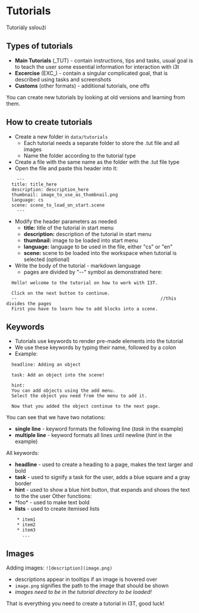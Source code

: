 # Tutorials

Tutoriály sslouží 



## Types of tutorials
- **Main Tutorials** (_TUT) - contain instructions, tips and tasks, usual goal is to teach 
the user some essential information for interaction with i3t
- **Excercise** (EXC_) - contain a singular complicated goal, that is described using tasks and screenshots
- **Customs** (other formats) - additional tutorials, one offs

You can create new tutorials by looking at old versions and learning from them.

## How to create tutorials
- Create a new folder in ``data/tutorials``
    - Each tutorial needs a separate folder to store the .tut file and all images
    - Name the folder according to the tutorial type
- Create a file with the same name as the folder with the .tut file type
- Open the file and paste this header into it:
````
    ---
  title: title_here
  description: description_here
  thumbnail: image_to_use_as_thumbnail.png
  language: cs
  scene: scene_to_load_on_start.scene
    ---
````
- Modify the header parameters as needed
    - **title:** title of the tutorial in start menu
    - **description:** description of the tutorial in start menu
    - **thumbnail:** image to be loaded into start menu
    - **language:** language to be used in the file, either "cs" or "en"
    - **scene:** scene to be loaded into the workspace when tutorial is selected (optional)
- Write the body of the tutorial - markdown language
    - pages are divided by "--" symbol as demonstrated here:

````
  Hello! welcome to the tutorial on how to work with I3T.

  Click on the next button to continue.
  --                                                      //this divides the pages
  First you have to learn how to add blocks into a scene.
````

## Keywords
- Tutorials use keywords to render pre-made elements into the tutorial
- We use these keywords by typing their name, followed by a colon
- Example:
````     
  headline: Adding an object

  task: Add an object into the scene!

  hint:
  You can add objects using the add menu.
  Select the object you need from the menu to add it.

  Now that you added the object continue to the next page.
````
You can see that we have two notations:
- **single line** - keyword formats the following line (*task* in the example)
- **multiple line** - keyword formats all lines until newline (*hint* in the example)

All keywords:
- **headline** - used to create a heading to a page, makes the text larger and bold
- **task** - used to signify a task for the user, adds a blue square and a gray border
- **hint** - used to show a blue hint button, that expands and shows the text to the the user
  Other functions:
- \*foo\*  - used to make text bold
- **lists** - used to create itemised lists
````
    * item1
    * item2
    * item3
      ...
````
## Images
Adding images: ``![description](image.png)``
- descriptions appear in tooltips if an image is hovered over
- ``image.png`` signifies the path to the image that should be shown
- *images need to be in the tutorial directory to be loaded!*


That is everything you need to create a tutorial in I3T, good luck!

